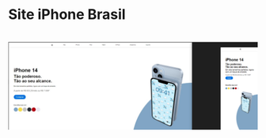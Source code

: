 <h1>Site iPhone Brasil<h1>



<img src="https://github.com/ViniFerAlbuquerque/iPhoneAppleBrasil/blob/master/img/2023-03-22%20(4).png?raw=true"/>
<br>
